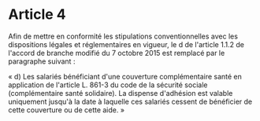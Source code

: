 # Article 4

Afin de mettre en conformité les stipulations conventionnelles avec les dispositions légales et réglementaires en vigueur, le d de l'article 1.1.2 de l'accord de branche modifié du 7 octobre 2015 est remplacé par le paragraphe suivant :

« d) Les salariés bénéficiant d'une couverture complémentaire santé en application de l'article L. 861-3 du code de la sécurité sociale (complémentaire santé solidaire). La dispense d'adhésion est valable uniquement jusqu'à la date à laquelle ces salariés cessent de bénéficier de cette couverture ou de cette aide. »

